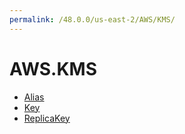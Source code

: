 ```yaml
---
permalink: /48.0.0/us-east-2/AWS/KMS/
---
```


# AWS.KMS



* [Alias](Alias.md)
* [Key](Key.md)
* [ReplicaKey](ReplicaKey.md)